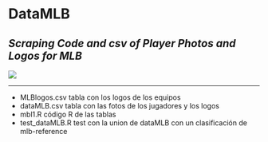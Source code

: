 # DataMLB

## *Scraping Code and csv of Player Photos and Logos for MLB* 

<img src="https://www.mlbstatic.com/team-logos/league-on-dark/1.svg" />

----

* MLBlogos.csv tabla con los logos de los equipos
* dataMLB.csv tabla con las fotos de los jugadores y los logos 
* mbl1.R código R de las tablas
* test_dataMLB.R test con la union de dataMLB con un clasificación de mlb-reference
